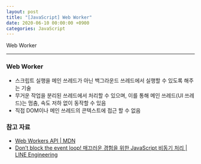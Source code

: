 ```yaml
---
layout: post
title: "[JavaScript] Web Worker"
date: 2020-06-10 00:00:00 +0900
categories: JavaScript
---
```


Web Worker

---

### Web Worker

- 스크립트 실행을 메인 쓰레드가 아닌 백그라운드 쓰레드에서 실행할 수 있도록 해주는 기술
- 무거운 작업을 분리된 쓰레드에서 처리할 수 있으며, 이를 통해 메인 쓰레드(UI 쓰레드)는 멈춤, 속도 저하 없이 동작할 수 있음
- 직접 DOM이나 메인 쓰레드의 콘텍스트에 접근 할 수 없음

### 참고 자료

- [Web Workers API \| MDN](https://developer.mozilla.org/ko/docs/Web/API/Web_Workers_API)
- [Don’t block the event loop! 매끄러운 경험을 위한 JavaScript 비동기 처리 \| LINE Engineering](https://engineering.linecorp.com/ko/blog/dont-block-the-event-loop/)
